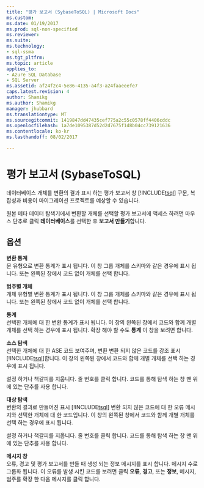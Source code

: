 ```yaml
---
title: "평가 보고서 (SybaseToSQL) | Microsoft Docs"
ms.custom: 
ms.date: 01/19/2017
ms.prod: sql-non-specified
ms.reviewer: 
ms.suite: 
ms.technology:
- sql-ssma
ms.tgt_pltfrm: 
ms.topic: article
applies_to:
- Azure SQL Database
- SQL Server
ms.assetid: af24f2c4-5e86-4135-a4f3-a24faaeeefe7
caps.latest.revision: 4
author: Shamikg
ms.author: Shamikg
manager: jhubbard
ms.translationtype: MT
ms.sourcegitcommit: 1419847dd47435cef775a2c55c0578ff4406cddc
ms.openlocfilehash: 1a7de1095387d52d2d7675f1d8b04cc739121636
ms.contentlocale: ko-kr
ms.lasthandoff: 08/02/2017

---
```

# <a name="assessment-report-sybasetosql"></a>평가 보고서 (SybaseToSQL)
데이터베이스 개체를 변환의 결과 표시 하는 평가 보고서 창 [!INCLUDE[tsql](../../includes/tsql_md.md)] 구문, 복잡성과 비용이 마이그레이션 프로젝트를 예상할 수 있습니다.  
  
원본 메타 데이터 탐색기에서 변환할 개체를 선택할 평가 보고서에 액세스 하려면 마우스 단추로 클릭 **데이터베이스**를 선택한 후 **보고서 만들기**합니다.  
  
## <a name="options"></a>옵션  
**변환 통계**  
문 유형으로 변환 통계가 표시 됩니다. 이 창 그룹 개체를 스키마와 같은 경우에 표시 됩니다. 또는 왼쪽된 창에서 코드 없이 개체를 선택 합니다.  
  
**범주별 개체**  
개체 유형별 변환 통계가 표시 됩니다. 이 창 그룹 개체를 스키마와 같은 경우에 표시 됩니다. 또는 왼쪽된 창에서 코드 없이 개체를 선택 합니다.  
  
**통계**  
선택한 개체에 대 한 변환 통계가 표시 됩니다. 이 창의 왼쪽된 창에서 코드와 함께 개별 개체를 선택 하는 경우에 표시 됩니다. 확장 해야 할 수도 **통계** 이 창을 보려면 합니다.  
  
**소스 탐색**  
선택한 개체에 대 한 ASE 코드 보여주며, 변환 변환 되지 않은 코드를 강조 표시 [!INCLUDE[tsql](../../includes/tsql_md.md)]합니다. 이 창의 왼쪽된 창에서 코드와 함께 개별 개체를 선택 하는 경우에 표시 됩니다.  
  
설정 하거나 책갈피를 지웁니다. 줄 번호를 클릭 합니다. 코드를 통해 탐색 하는 창 맨 위에 있는 단추를 사용 합니다.  
  
**대상 탐색**  
변환의 결과로 만들어진 표시 [!INCLUDE[tsql](../../includes/tsql_md.md)] 변환 되지 않은 코드에 대 한 오류 메시지와 선택한 개체에 대 한 코드입니다. 이 창의 왼쪽된 창에서 코드와 함께 개별 개체를 선택 하는 경우에 표시 됩니다.  
  
설정 하거나 책갈피를 지웁니다. 줄 번호를 클릭 합니다. 코드를 통해 탐색 하는 창 맨 위에 있는 단추를 사용 합니다.  
  
**메시지 창**  
오류, 경고 및 평가 보고서를 만들 때 생성 되는 정보 메시지를 표시 합니다. 메시지 수로 그룹화 됩니다. 이 오류를 발생 시킨 코드를 보려면 클릭 **오류**, **경고**, 또는 **정보**, 메시지, 범주를 확장 한 다음 메시지를 클릭 합니다.  
  


